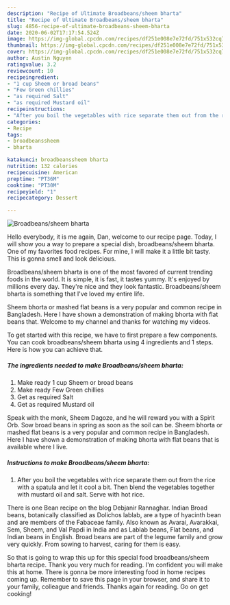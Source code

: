 ```yaml
---
description: "Recipe of Ultimate Broadbeans/sheem bharta"
title: "Recipe of Ultimate Broadbeans/sheem bharta"
slug: 4856-recipe-of-ultimate-broadbeans-sheem-bharta
date: 2020-06-02T17:17:54.524Z
image: https://img-global.cpcdn.com/recipes/df251e008e7e72fd/751x532cq70/broadbeanssheem-bharta-recipe-main-photo.jpg
thumbnail: https://img-global.cpcdn.com/recipes/df251e008e7e72fd/751x532cq70/broadbeanssheem-bharta-recipe-main-photo.jpg
cover: https://img-global.cpcdn.com/recipes/df251e008e7e72fd/751x532cq70/broadbeanssheem-bharta-recipe-main-photo.jpg
author: Austin Nguyen
ratingvalue: 3.2
reviewcount: 10
recipeingredient:
- "1 cup Sheem or broad beans"
- "Few Green chillies"
- "as required Salt"
- "as required Mustard oil"
recipeinstructions:
- "After you boil the vegetables with rice separate them out from the rice with a spatula and let it cool a bit. Then blend the vegetables together with mustard oil and salt. Serve with hot rice."
categories:
- Recipe
tags:
- broadbeanssheem
- bharta

katakunci: broadbeanssheem bharta 
nutrition: 132 calories
recipecuisine: American
preptime: "PT36M"
cooktime: "PT30M"
recipeyield: "1"
recipecategory: Dessert

---
```



![Broadbeans/sheem bharta](https://img-global.cpcdn.com/recipes/df251e008e7e72fd/751x532cq70/broadbeanssheem-bharta-recipe-main-photo.jpg)

Hello everybody, it is me again, Dan, welcome to our recipe page. Today, I will show you a way to prepare a special dish, broadbeans/sheem bharta. One of my favorites food recipes. For mine, I will make it a little bit tasty. This is gonna smell and look delicious.

Broadbeans/sheem bharta is one of the most favored of current trending foods in the world. It is simple, it is fast, it tastes yummy. It's enjoyed by millions every day. They're nice and they look fantastic. Broadbeans/sheem bharta is something that I've loved my entire life.

Sheem bhorta or mashed flat beans is a very popular and common recipe in Bangladesh. Here I have shown a demonstration of making bhorta with flat beans that. Welcome to my channel and thanks for watching my videos.


To get started with this recipe, we have to first prepare a few components. You can cook broadbeans/sheem bharta using 4 ingredients and 1 steps. Here is how you can achieve that.

<!--inarticleads1-->

##### The ingredients needed to make Broadbeans/sheem bharta:

1. Make ready 1 cup Sheem or broad beans
1. Make ready Few Green chillies
1. Get as required Salt
1. Get as required Mustard oil


Speak with the monk, Sheem Dagoze, and he will reward you with a Spirit Orb. Sow broad beans in spring as soon as the soil can be. Sheem bhorta or mashed flat beans is a very popular and common recipe in Bangladesh. Here I have shown a demonstration of making bhorta with flat beans that is available where I live. 

<!--inarticleads2-->

##### Instructions to make Broadbeans/sheem bharta:

1. After you boil the vegetables with rice separate them out from the rice with a spatula and let it cool a bit. Then blend the vegetables together with mustard oil and salt. Serve with hot rice.


There is one Bean recipe on the blog Debjanir Rannaghar. Indian Broad beans, botanically classified as Dolichos lablab, are a type of hyacinth bean and are members of the Fabaceae family. Also known as Avarai, Avarakkai, Sem, Sheem, and Val Papdi in India and as Lablab beans, Flat beans, and Indian beans in English. Broad beans are part of the legume family and grow very quickly. From sowing to harvest, caring for them is easy. 

So that is going to wrap this up for this special food broadbeans/sheem bharta recipe. Thank you very much for reading. I'm confident you will make this at home. There is gonna be more interesting food in home recipes coming up. Remember to save this page in your browser, and share it to your family, colleague and friends. Thanks again for reading. Go on get cooking!
